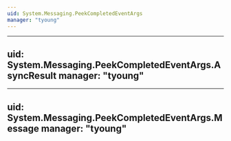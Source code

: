 ```yaml
---
uid: System.Messaging.PeekCompletedEventArgs
manager: "tyoung"
---
```


---
uid: System.Messaging.PeekCompletedEventArgs.AsyncResult
manager: "tyoung"
---

---
uid: System.Messaging.PeekCompletedEventArgs.Message
manager: "tyoung"
---
